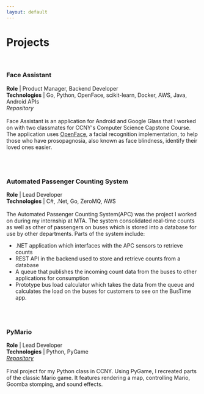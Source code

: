```yaml
---
layout: default
---
```


Projects
========

<br>

### Face Assistant
**Role** | Product Manager, Backend Developer <br>
**Technologies** | Go, Python, OpenFace, scikit-learn, Docker, AWS, Java,
Android APIs<br>
_Repository_
<br><br>
Face Assistant is an application for Android and Google Glass that I worked on
with two classmates for CCNY's Computer Science Capstone Course. The
application uses [OpenFace](http://cmusatyalab.github.io/openface/), a facial
recognition implementation, to help
those who have prosopagnosia, also known as face blindness, identify their loved
ones easier.

<br><br>

### Automated Passenger Counting System
**Role** | Lead Developer<br>
**Technologies** | C#, .Net, Go, ZeroMQ, AWS
<br><br>
The Automated Passenger Counting System(APC) was the project I worked on during my
internship at MTA. The system consolidated real-time counts as well as other
of passengers on buses which is stored into a database for use by other departments.
Parts of the system include:

- .NET application which interfaces with the APC sensors to retrieve counts
- REST API in the backend used to store and retrieve counts from a database
- A queue that publishes the incoming count data from the buses to other applications for consumption
- Prototype bus load calculator which takes the data from the queue and calculates the
  load on the buses for customers to see on the BusTime app.

<br><br>

### PyMario
**Role** | Lead Developer<br>
**Technologies** | Python, PyGame<br>
[_Repository_](https://github.com/Raymond-Zhu/CSC113_Project_2)
<br><br>
Final project for my Python class in CCNY. Using PyGame, I recreated parts of
the classic Mario game. It features rendering a map, controlling Mario, Goomba
stomping, and sound effects.

